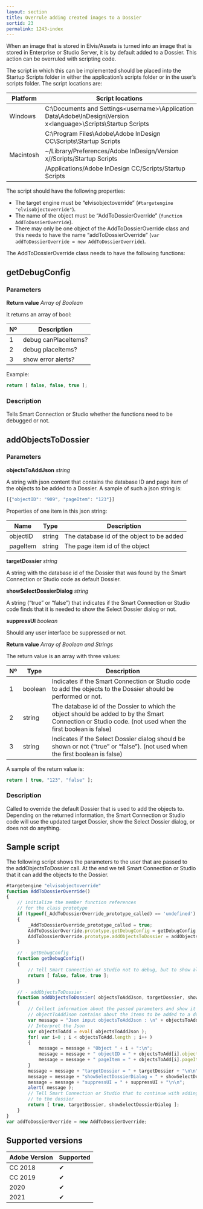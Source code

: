 ```yaml
---
layout: section
title: Overrule adding created images to a Dossier
sortid: 23
permalink: 1243-index
---
```


When an image that is stored in Elvis/Assets is turned into an image that is stored in Enterprise or Studio Server, it is by default added to a Dossier. This action can be overruled with scripting code.

The script in which this can be implemented should be placed into the Startup Scripts folder in either the application’s scripts
folder or in the user’s scripts folder. The script locations are:

|Platform|Script locations|
|--------|----------------|
|Windows |C:\Documents and Settings\<username>\Application Data\Adobe\InDesign\Version x\<language>\Scripts\Startup Scripts|
||C:\Program Files\Adobe\Adobe InDesign CC\Scripts\Startup Scripts|
|Macintosh |~/Library/Preferences/Adobe InDesign/Version x/<language>/Scripts/Startup Scripts|
||/Applications/Adobe InDesign CC/Scripts/Startup Scripts|

The script should have the following properties:
* The target engine must be “elvisobjectoverride” (`#targetengine "elvisobjectoverride"`).
* The name of the object must be “AddToDossierOverride” (`function AddToDossierOverride`).
* There may only be one object of the AddToDossierOverride class and this needs to have the name “addToDossierOverride”
(`var addToDossierOverride = new AddToDossierOverride`).

The AddToDossierOverride class needs to have the following functions:

## getDebugConfig

### Parameters

**Return value** *Array of Boolean*

It returns an array of bool:

| Nº | Description |
| - | ----------- |
| 1 | debug canPlaceItems? |
| 2 | debug placeItems? |
| 3 | show error alerts? |

Example:
```javascript
return [ false, false, true ];
```

### Description

Tells Smart Connection or Studio whether the functions need to be debugged or not.

## addObjectsToDossier

### Parameters

**objectsToAddJson** *string*

A string with json content that contains the database ID and page item of the objects to be added to a Dossier. A sample of such a json string is:
```javascript
[{"objectID": "909", "pageItem": "123"}]
```

Properties of one item in this json string:

|Name|Type|Description|
|----|----|-----------|
|objectID |string |The database id of the object to be added|
|pageItem |string |The page item id of the object|

**targetDossier** *string*

A string with the database id of the Dossier that was found by the
Smart Connection or Studio code as default Dossier.

**showSelectDossierDialog** *string*

A string (“true” or “false”) that indicates if the Smart Connection
or Studio code finds that it is needed to show the Select Dossier dialog or
not.

**suppressUI** *boolean*

Should any user interface be suppressed or not.

**Return value** *Array of Boolean and Strings*

The return value is an array with three values:

| Nº | Type | Description |
| - | ---- | ----------- |
| 1 | boolean | Indicates if the Smart Connection or Studio code to add the objects to the Dossier should be performed or not. |
| 2 | string | The database id of the Dossier to which the object should be added to by the Smart Connection or Studio code. (not used when the first boolean is false) |
| 3 | string | Indicates if the Select Dossier dialog should be shown or not (“true” or “false”). (not used when the first boolean is false) |

A sample of the return value is:
```javascript
return [ true, "123", "false" ];
```

### Description

Called to override the default Dossier that is used to add the objects to. Depending on the returned information, the Smart Connection or Studio code will use the updated target Dossier, show the Select Dossier dialog, or does not do anything.

## Sample script

The following script shows the parameters to the user that are passed to the addObjectsToDossier call. At the end we tell Smart Connection or Studio that it can add the objects to the Dossier.

```javascript
#targetengine "elvisobjectoverride"
function AddToDossierOverride()
{
    // initialize the member function references
    // for the class prototype
    if (typeof(_AddToDossierOverride_prototype_called) == 'undefined')
    {
        _AddToDossierOverride_prototype_called = true;
        AddToDossierOverride.prototype.getDebugConfig = getDebugConfig;
        AddToDossierOverride.prototype.addObjectsToDossier = addObjectsToDossier;
    }

    // - getDebugConfig -
    function getDebugConfig()
    {
        // Tell Smart Connection or Studio not to debug, but to show alerts.
        return [ false, false, true ];
    }

    // - addObjectsToDossier -
    function addObjectsToDossier( objectsToAddJson, targetDossier, showSelectDossierDialog, suppressUI )
    {
        // Collect information about the passed parameters and show it to the user
        // objectToAddJson contains about the items to be added to a dossier.
        var message = "Json input objectsToAddJson : \n" + objectsToAddJson +"\n\nInterpreted items from Json: \n";
        // Interpret the Json
        var objectsToAdd = eval( objectsToAddJson );
        for( var i=0 ; i < objectsToAdd.length ; i++ )
        {
            message = message + "Object " + i + ":\n";
            message = message + " objectID = " + objectsToAdd[i].objectID + "\n";
            message = message + " pageItem = " + objectsToAdd[i].pageItem + "\n\n";
        }
        message = message + "targetDossier = " + targetDossier + "\n\n";
        message = message + "showSelectDossierDialog = " + showSelectDossierDialog + "\n\n";
        message = message + "suppressUI = " + suppressUI + "\n\n";
        alert( message );
        // Tell Smart Connection or Studio that to continue with adding the objects 
        // to the dossier
        return [ true, targetDossier, showSelectDossierDialog ];
    }
}
var addToDossierOverride = new AddToDossierOverride;
```

## Supported versions

| Adobe Version | Supported |
|---------------|-----------|
| CC 2018       | ✔         |
| CC 2019       | ✔         |
| 2020          | ✔         |
| 2021          | ✔         |